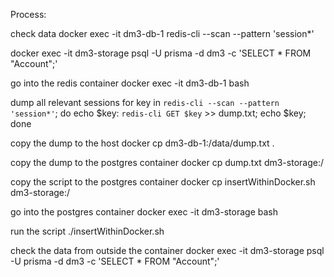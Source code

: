 Process:

check data
docker exec -it dm3-db-1 redis-cli --scan --pattern 'session\*'

docker exec -it dm3-storage psql -U prisma -d dm3 -c 'SELECT \* FROM "Account";'

go into the redis container
docker exec -it dm3-db-1 bash

dump all relevant sessions
for key in `redis-cli --scan --pattern 'session*'`; do echo $key: `redis-cli GET $key` >> dump.txt; echo $key; done

copy the dump to the host
docker cp dm3-db-1:/data/dump.txt .

copy the dump to the postgres container
docker cp dump.txt dm3-storage:/

copy the script to the postgres container
docker cp insertWithinDocker.sh dm3-storage:/

go into the postgres container
docker exec -it dm3-storage bash

run the script
./insertWithinDocker.sh

check the data from outside the container
docker exec -it dm3-storage psql -U prisma -d dm3 -c 'SELECT \* FROM "Account";'
